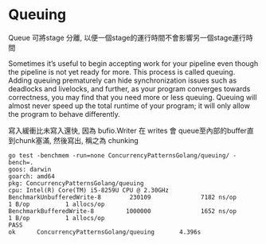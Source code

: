 # Queuing

Queue 可將stage 分離, 以便一個stage的運行時間不會影響另一個stage運行時間

Sometimes it’s useful to begin accepting work for your pipeline even though the pipeline is not yet ready for more. This process is called queuing. 
Adding queuing prematurely can hide synchronization issues such as deadlocks and livelocks, and further, as your program converges towards correctness, you may find that you need more or less queuing.
Queuing will almost never speed up the total runtime of your program; it will only allow the program to behave differently.


寫入緩衝比未寫入還快, 因為 bufio.Writer 在 writes 會 queue至內部的buffer直到chunk塞滿, 然後寫出, 稱之為 chunking

```shell
go test -benchmem -run=none ConcurrencyPatternsGolang/queuing/ -bench=.
goos: darwin
goarch: amd64
pkg: ConcurrencyPatternsGolang/queuing
cpu: Intel(R) Core(TM) i5-8259U CPU @ 2.30GHz
BenchmarkUnbufferedWrite-8        230109              7182 ns/op               1 B/op          1 allocs/op
BenchmarkBufferedWrite-8         1000000              1652 ns/op               1 B/op          1 allocs/op
PASS
ok      ConcurrencyPatternsGolang/queuing       4.396s
```